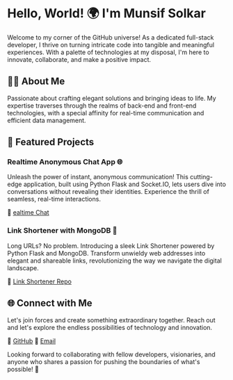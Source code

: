 # Hello, World! 🌍 I'm Munsif Solkar

Welcome to my corner of the GitHub universe! As a dedicated full-stack developer, I thrive on turning intricate code into tangible and meaningful experiences. With a palette of technologies at my disposal, I'm here to innovate, collaborate, and make a positive impact.

## 👨‍💻 About Me

Passionate about crafting elegant solutions and bringing ideas to life. My expertise traverses through the realms of back-end and front-end technologies, with a special affinity for real-time communication and efficient data management.

## 🚀 Featured Projects

### Realtime Anonymous Chat App 🌐

Unleash the power of instant, anonymous communication! This cutting-edge application, built using Python Flask and Socket.IO, lets users dive into conversations without revealing their identities. Experience the thrill of seamless, real-time interactions.

🔗 [ealtime Chat](https://github.com/munsif-solkar/chatspear)

### Link Shortener with MongoDB 🔗

Long URLs? No problem. Introducing a sleek Link Shortener powered by Python Flask and MongoDB. Transform unwieldy web addresses into elegant and shareable links, revolutionizing the way we navigate the digital landscape.

🔗 [Link Shortener Repo](https://github.com/munisf-solkar/lynks)

## 🌐 Connect with Me

Let's join forces and create something extraordinary together. Reach out and let's explore the endless possibilities of technology and innovation.

🌟 [GitHub](https://github.com/munsif-solkar)
📧 [Email](munsifsolkar3@gmail.com)

Looking forward to collaborating with fellow developers, visionaries, and anyone who shares a passion for pushing the boundaries of what's possible! 🚀

